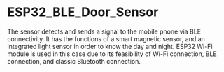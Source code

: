 # ESP32_BLE_Door_Sensor
The sensor detects and sends a signal to the mobile phone via BLE connectivity. It has the functions of a smart magnetic sensor, and an integrated light sensor in order to know the day and night. ESP32 Wi-Fi module is used in this case due to its feasibility of Wi-Fi connection, BLE connection, and classic Bluetooth connection.
